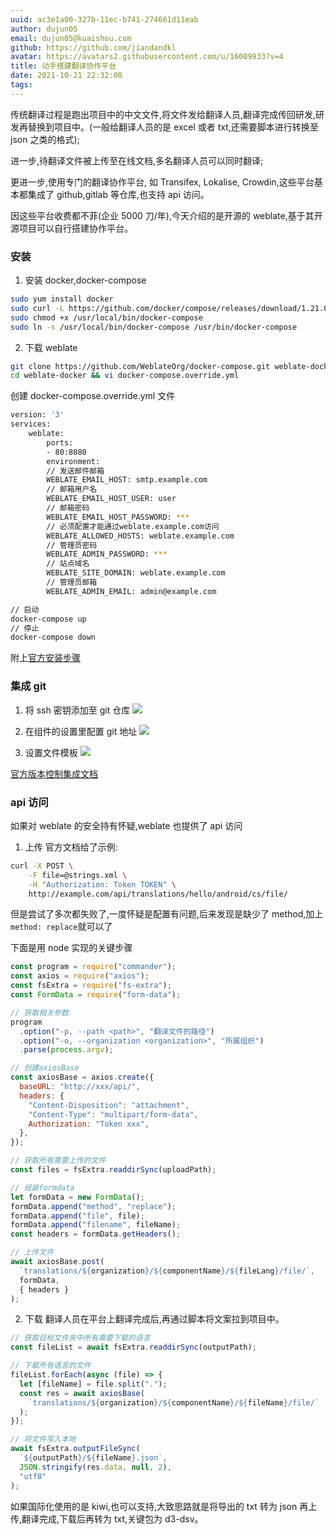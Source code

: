 ```yaml
---
uuid: ac3e1a00-327b-11ec-b741-274661d11eab
author: dujun05
email: dujun05@kuaishou.com
github: https://github.com/jiandandkl
avatar: https://avatars2.githubusercontent.com/u/16009933?v=4
title: 动手搭建翻译协作平台
date: 2021-10-21 22:32:08
tags:
---
```


传统翻译过程是跑出项目中的中文文件,将文件发给翻译人员,翻译完成传回研发,研发再替换到项目中。(一般给翻译人员的是 excel 或者 txt,还需要脚本进行转换至 json 之类的格式);

进一步,待翻译文件被上传至在线文档,多名翻译人员可以同时翻译;

更进一步,使用专门的翻译协作平台, 如 Transifex, Lokalise, Crowdin,这些平台基本都集成了 github,gitlab 等仓库,也支持 api 访问。

因这些平台收费都不菲(企业 5000 刀/年),今天介绍的是开源的 weblate,基于其开源项目可以自行搭建协作平台。

### 安装

1. 安装 docker,docker-compose

```bash
sudo yum install docker
sudo curl -L https://github.com/docker/compose/releases/download/1.21.0/docker-compose-$(uname -s)-$(uname -m) -o /usr/local/bin/docker-compose
sudo chmod +x /usr/local/bin/docker-compose
sudo ln -s /usr/local/bin/docker-compose /usr/bin/docker-compose
```

2. 下载 weblate

```bash
git clone https://github.com/WeblateOrg/docker-compose.git weblate-docker
cd weblate-docker && vi docker-compose.override.yml
```

创建 docker-compose.override.yml 文件

```bash
version: '3'
services:
    weblate:
        ports:
        - 80:8080
        environment:
        // 发送邮件邮箱
        WEBLATE_EMAIL_HOST: smtp.example.com
        // 邮箱用户名
        WEBLATE_EMAIL_HOST_USER: user
        // 邮箱密码
        WEBLATE_EMAIL_HOST_PASSWORD: ***
        // 必须配置才能通过weblate.example.com访问
        WEBLATE_ALLOWED_HOSTS: weblate.example.com
        // 管理员密码
        WEBLATE_ADMIN_PASSWORD: ***
        // 站点域名
        WEBLATE_SITE_DOMAIN: weblate.example.com
        // 管理员邮箱
        WEBLATE_ADMIN_EMAIL: admin@example.com
```

```bash
// 启动
docker-compose up
// 停止
docker-compose down
```

附上[官方安装步骤](https://docs.weblate.org/zh_CN/latest/admin/install/docker.html)

### 集成 git

1. 将 ssh 密钥添加至 git 仓库
   ![](/img/dujun/weblate-ssh.png.png)

2. 在组件的设置里配置 git 地址
   ![](/img/dujun/weblate-git.png)

3. 设置文件模板
   ![](/img/dujun/weblate-file.png)

[官方版本控制集成文档](https://docs.weblate.org/zh_CN/latest/vcs.html)

### api 访问

如果对 weblate 的安全持有怀疑,weblate 也提供了 api 访问

1. 上传
   官方文档给了示例:

```bash
curl -X POST \
    -F file=@strings.xml \
    -H "Authorization: Token TOKEN" \
    http://example.com/api/translations/hello/android/cs/file/
```

但是尝试了多次都失败了,一度怀疑是配置有问题,后来发现是缺少了 method,加上`method: replace`就可以了

下面是用 node 实现的关键步骤

```javascript
const program = require("commander");
const axios = require("axios");
const fsExtra = require("fs-extra");
const FormData = require("form-data");

// 获取相关参数
program
  .option("-p, --path <path>", "翻译文件的路径")
  .option("-o, --organization <organization>", "所属组织")
  .parse(process.argv);

// 创建axiosBase
const axiosBase = axios.create({
  baseURL: "http://xxx/api/",
  headers: {
    "Content-Disposition": "attachment",
    "Content-Type": "multipart/form-data",
    Authorization: "Token xxx",
  },
});

// 获取所有需要上传的文件
const files = fsExtra.readdirSync(uploadPath);

// 组装formdata
let formData = new FormData();
formData.append("method", "replace");
formData.append("file", file);
formData.append("filename", fileName);
const headers = formData.getHeaders();

// 上传文件
await axiosBase.post(
  `translations/${organization}/${componentName}/${fileLang}/file/`,
  formData,
  { headers }
);
```

2. 下载
   翻译人员在平台上翻译完成后,再通过脚本将文案拉到项目中。

```javascript
// 获取目标文件夹中所有需要下载的语言
const fileList = await fsExtra.readdirSync(outputPath);

// 下载所有语言的文件
fileList.forEach(async (file) => {
  let [fileName] = file.split(".");
  const res = await axiosBase(
    `translations/${organization}/${componentName}/${fileName}/file/`
  );
});

// 将文件写入本地
await fsExtra.outputFileSync(
  `${outputPath}/${fileName}.json`,
  JSON.stringify(res.data, null, 2),
  "utf8"
);
```

如果国际化使用的是 kiwi,也可以支持,大致思路就是将导出的 txt 转为 json 再上传,翻译完成,下载后再转为 txt,关键包为 d3-dsv。
